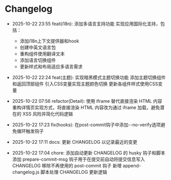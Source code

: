 # Changelog

- 2025-10-22 23:55 feat(i18n): 添加多语言支持功能
  实现应用国际化支持，包括：
  - 添加i18n上下文提供器和hook
  - 创建中英文语言包
  - 重构组件使用翻译文本
  - 添加语言切换组件
  - 更新样式和布局适应多语言需求

- 2025-10-22 22:24 feat(主题): 实现暗黑模式主题切换功能
  添加主题切换组件和返回顶部组件
  引入CSS变量实现主题颜色切换
  更新各组件样式使用CSS变量

- 2025-10-22 07:56 refactor(Detail): 使用 iframe 替代直接渲染 HTML 内容
  重构详情页实现方式，将直接渲染 HTML 内容改为通过 iframe 加载，避免潜在的 XSS 风险并简化代码逻辑

- 2025-10-22 17:23 fix(hooks): 在post-commit钩子中添加--no-verify选项避免循环触发钩子

- 2025-10-22 17:11 docs: 更新 CHANGELOG 以记录最近的变更

- 2025-10-22 17:04 chore: 添加自动更新 CHANGELOG 的 husky 钩子和脚本
  添加 prepare-commit-msg 钩子用于在提交前自动将提交信息写入 CHANGELOG
  移除不再使用的 post-commit 钩子
  新增 append-changelog.js 脚本处理 CHANGELOG 更新逻辑

